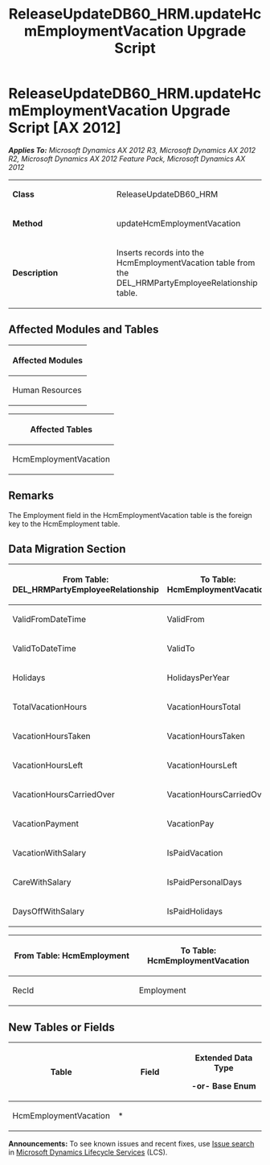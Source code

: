 ﻿---
title: ReleaseUpdateDB60_HRM.updateHcmEmploymentVacation Upgrade Script
TOCTitle: ReleaseUpdateDB60_HRM.updateHcmEmploymentVacation Upgrade Script
ms:assetid: 9a7a2bc1-5c49-e85a-ad19-a97c9640c1dd
ms:mtpsurl: https://msdn.microsoft.com/en-us/library/JJ686299(v=AX.60)
ms:contentKeyID: 49710003
ms.date: 05/18/2015
mtps_version: v=AX.60
---

# ReleaseUpdateDB60\_HRM.updateHcmEmploymentVacation Upgrade Script [AX 2012]


_**Applies To:** Microsoft Dynamics AX 2012 R3, Microsoft Dynamics AX 2012 R2, Microsoft Dynamics AX 2012 Feature Pack, Microsoft Dynamics AX 2012_

<table>
<colgroup>
<col style="width: 50%" />
<col style="width: 50%" />
</colgroup>
<tbody>
<tr class="odd">
<td><p><strong>Class</strong></p></td>
<td><p>ReleaseUpdateDB60_HRM</p></td>
</tr>
<tr class="even">
<td><p><strong>Method</strong></p></td>
<td><p>updateHcmEmploymentVacation</p></td>
</tr>
<tr class="odd">
<td><p><strong>Description</strong></p></td>
<td><p>Inserts records into the HcmEmploymentVacation table from the DEL_HRMPartyEmployeeRelationship table.</p></td>
</tr>
</tbody>
</table>


## Affected Modules and Tables

<table>
<colgroup>
<col style="width: 100%" />
</colgroup>
<thead>
<tr class="header">
<th><p>Affected Modules</p></th>
</tr>
</thead>
<tbody>
<tr class="odd">
<td><p>Human Resources</p></td>
</tr>
</tbody>
</table>


<table>
<colgroup>
<col style="width: 100%" />
</colgroup>
<thead>
<tr class="header">
<th><p>Affected Tables</p></th>
</tr>
</thead>
<tbody>
<tr class="odd">
<td><p>HcmEmploymentVacation</p></td>
</tr>
</tbody>
</table>


## Remarks

The Employment field in the HcmEmploymentVacation table is the foreign key to the HcmEmployment table.

## Data Migration Section

<table>
<colgroup>
<col style="width: 50%" />
<col style="width: 50%" />
</colgroup>
<thead>
<tr class="header">
<th><p>From Table: DEL_HRMPartyEmployeeRelationship</p></th>
<th><p>To Table: HcmEmploymentVacation</p></th>
</tr>
</thead>
<tbody>
<tr class="odd">
<td><p>ValidFromDateTime</p></td>
<td><p>ValidFrom</p></td>
</tr>
<tr class="even">
<td><p>ValidToDateTime</p></td>
<td><p>ValidTo</p></td>
</tr>
<tr class="odd">
<td><p>Holidays</p></td>
<td><p>HolidaysPerYear</p></td>
</tr>
<tr class="even">
<td><p>TotalVacationHours</p></td>
<td><p>VacationHoursTotal</p></td>
</tr>
<tr class="odd">
<td><p>VacationHoursTaken</p></td>
<td><p>VacationHoursTaken</p></td>
</tr>
<tr class="even">
<td><p>VacationHoursLeft</p></td>
<td><p>VacationHoursLeft</p></td>
</tr>
<tr class="odd">
<td><p>VacationHoursCarriedOver</p></td>
<td><p>VacationHoursCarriedOver</p></td>
</tr>
<tr class="even">
<td><p>VacationPayment</p></td>
<td><p>VacationPay</p></td>
</tr>
<tr class="odd">
<td><p>VacationWithSalary</p></td>
<td><p>IsPaidVacation</p></td>
</tr>
<tr class="even">
<td><p>CareWithSalary</p></td>
<td><p>IsPaidPersonalDays</p></td>
</tr>
<tr class="odd">
<td><p>DaysOffWithSalary</p></td>
<td><p>IsPaidHolidays</p></td>
</tr>
</tbody>
</table>


<table>
<colgroup>
<col style="width: 50%" />
<col style="width: 50%" />
</colgroup>
<thead>
<tr class="header">
<th><p>From Table: HcmEmployment</p></th>
<th><p>To Table: HcmEmploymentVacation</p></th>
</tr>
</thead>
<tbody>
<tr class="odd">
<td><p>RecId</p></td>
<td><p>Employment</p></td>
</tr>
</tbody>
</table>


## New Tables or Fields

<table>
<colgroup>
<col style="width: 33%" />
<col style="width: 33%" />
<col style="width: 33%" />
</colgroup>
<thead>
<tr class="header">
<th><p>Table</p></th>
<th><p>Field</p></th>
<th><p>Extended Data Type</p>
<p>-or- Base Enum</p></th>
</tr>
</thead>
<tbody>
<tr class="odd">
<td><p>HcmEmploymentVacation</p></td>
<td><p>*</p></td>
<td><p></p></td>
</tr>
</tbody>
</table>

  
**Announcements:** To see known issues and recent fixes, use [Issue search](http://go.microsoft.com/fwlink/?linkid=389258) in [Microsoft Dynamics Lifecycle Services](http://go.microsoft.com/fwlink/?linkid=306505) (LCS).

